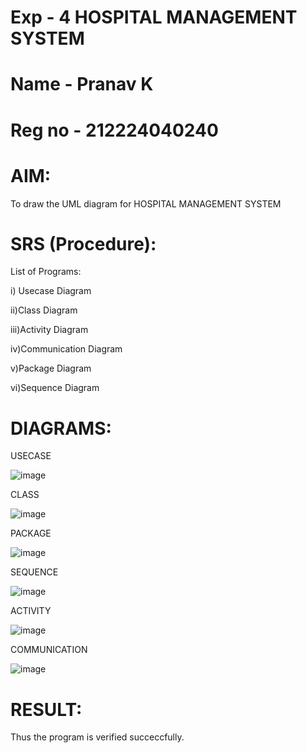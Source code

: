 # Exp - 4 HOSPITAL MANAGEMENT SYSTEM
# Name - Pranav K
# Reg no - 212224040240
# AIM:
To draw the UML diagram for HOSPITAL MANAGEMENT SYSTEM
# SRS (Procedure):
List of Programs:

i) Usecase Diagram

ii)Class Diagram

iii)Activity Diagram

iv)Communication Diagram

v)Package Diagram

vi)Sequence Diagram
# DIAGRAMS:
USECASE

![image](https://github.com/user-attachments/assets/a61e6495-c43c-465d-82af-1e4fee71066d)

CLASS

![image](https://github.com/user-attachments/assets/7b59f1f9-9c08-439b-b6fa-0d414c46e6fc)

PACKAGE

![image](https://github.com/user-attachments/assets/b743cb52-5469-4e49-b86b-a2a8df37c1a2)

SEQUENCE

![image](https://github.com/user-attachments/assets/750c68ab-3911-44a7-9079-b2651bde8848)

ACTIVITY

![image](https://github.com/user-attachments/assets/62fbc1b8-308b-481c-aa5b-a0a8a78c9578)

COMMUNICATION

![image](https://github.com/user-attachments/assets/9a307967-5390-4ac5-a388-56213e3e6849)

# RESULT:
Thus the program is verified succeccfully.
